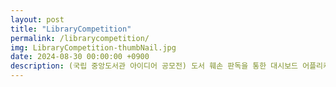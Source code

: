 ```yaml
---
layout: post
title: "LibraryCompetition"
permalink: /librarycompetition/
img: LibraryCompetition-thumbNail.jpg
date: 2024-08-30 00:00:00 +0900
description: (국립 중앙도서관 아이디어 공모전) 도서 훼손 판독을 통한 대시보드 어플리케이션
---
```



